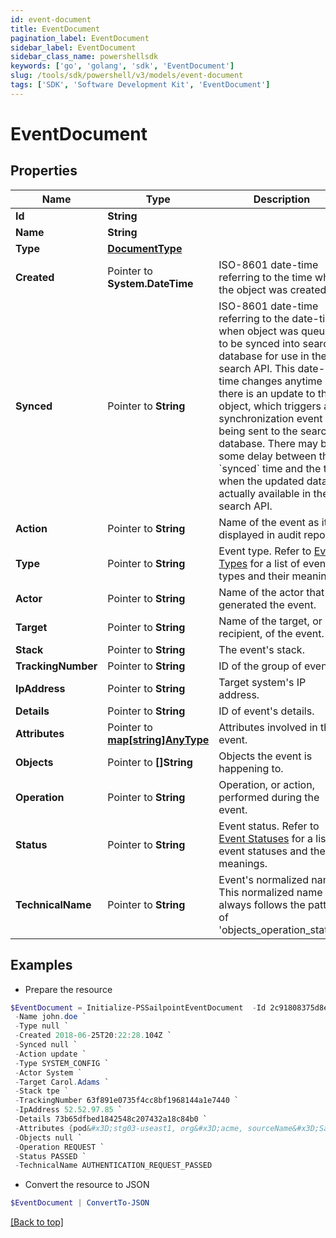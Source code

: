 ```yaml
---
id: event-document
title: EventDocument
pagination_label: EventDocument
sidebar_label: EventDocument
sidebar_class_name: powershellsdk
keywords: ['go', 'golang', 'sdk', 'EventDocument'] 
slug: /tools/sdk/powershell/v3/models/event-document
tags: ['SDK', 'Software Development Kit', 'EventDocument']
---
```



# EventDocument

## Properties

Name | Type | Description | Notes
------------ | ------------- | ------------- | -------------
**Id** |  **String** |  | 
**Name** |  **String** |  | 
**Type** |  [**DocumentType**](document-type) |  | 
**Created** |  Pointer to **System.DateTime** | ISO-8601 date-time referring to the time when the object was created. | [optional] 
**Synced** |  Pointer to **String** | ISO-8601 date-time referring to the date-time when object was queued to be synced into search database for use in the search API.   This date-time changes anytime there is an update to the object, which triggers a synchronization event being sent to the search database.  There may be some delay between the &#x60;synced&#x60; time and the time when the updated data is actually available in the search API.  | [optional] 
**Action** |  Pointer to **String** | Name of the event as it&#39;s displayed in audit reports. | [optional] 
**Type** |  Pointer to **String** | Event type. Refer to [Event Types](https://documentation.sailpoint.com/saas/help/search/index.html#event-types) for a list of event types and their meanings. | [optional] 
**Actor** |  Pointer to **String** | Name of the actor that generated the event. | [optional] 
**Target** |  Pointer to **String** | Name of the target, or recipient, of the event. | [optional] 
**Stack** |  Pointer to **String** | The event&#39;s stack. | [optional] 
**TrackingNumber** |  Pointer to **String** | ID of the group of events. | [optional] 
**IpAddress** |  Pointer to **String** | Target system&#39;s IP address. | [optional] 
**Details** |  Pointer to **String** | ID of event&#39;s details. | [optional] 
**Attributes** |  Pointer to [**map[string]AnyType**](any-type) | Attributes involved in the event. | [optional] 
**Objects** |  Pointer to **[]String** | Objects the event is happening to. | [optional] 
**Operation** |  Pointer to **String** | Operation, or action, performed during the event. | [optional] 
**Status** |  Pointer to **String** | Event status. Refer to [Event Statuses](https://documentation.sailpoint.com/saas/help/search/index.html#event-statuses) for a list of event statuses and their meanings. | [optional] 
**TechnicalName** |  Pointer to **String** | Event&#39;s normalized name. This normalized name always follows the pattern of &#39;objects_operation_status&#39;. | [optional] 

## Examples

- Prepare the resource
```powershell
$EventDocument = Initialize-PSSailpointEventDocument  -Id 2c91808375d8e80a0175e1f88a575222 `
 -Name john.doe `
 -Type null `
 -Created 2018-06-25T20:22:28.104Z `
 -Synced null `
 -Action update `
 -Type SYSTEM_CONFIG `
 -Actor System `
 -Target Carol.Adams `
 -Stack tpe `
 -TrackingNumber 63f891e0735f4cc8bf1968144a1e7440 `
 -IpAddress 52.52.97.85 `
 -Details 73b65dfbed1842548c207432a18c84b0 `
 -Attributes {pod&#x3D;stg03-useast1, org&#x3D;acme, sourceName&#x3D;SailPoint} `
 -Objects null `
 -Operation REQUEST `
 -Status PASSED `
 -TechnicalName AUTHENTICATION_REQUEST_PASSED
```

- Convert the resource to JSON
```powershell
$EventDocument | ConvertTo-JSON
```


[[Back to top]](#) 

